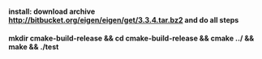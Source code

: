 #### install: download archive http://bitbucket.org/eigen/eigen/get/3.3.4.tar.bz2 and do all steps

#### mkdir cmake-build-release && cd cmake-build-release && cmake ../ && make && ./test